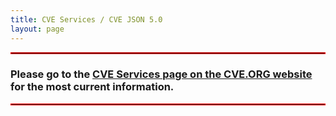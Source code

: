 ```yaml
---
title: CVE Services / CVE JSON 5.0
layout: page
---
```


<hr style="border:1px solid red">

<strong><h3><strong>Please go to the <a href="https://www.cve.org/AllResources/CveServices">CVE Services page on the CVE.ORG website</a> for the most current information.</h3></strong> 

<hr style="border:1px solid red">
